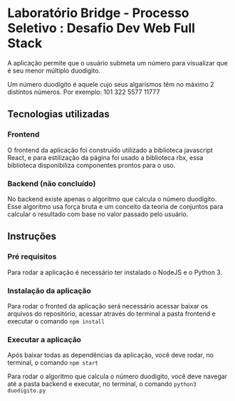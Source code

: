 # Laboratório Bridge - Processo Seletivo : Desafio Dev Web Full Stack

A aplicação permite que o usuário submeta um número para visualizar que é seu menor múltiplo duodigito.

Um número duodigito é aquele cujo seus algarismos têm no máximo 2 distintos números.
Por exemplo:
101
322
5577
11777

## Tecnologias utilizadas

### Frontend

O frontend da aplicação foi construído utilizado a biblioteca javascript React, e para estilização da página foi usado a biblioteca rbx, essa biblioteca disponibiliza componentes prontos para o uso.

### Backend (não concluído)

No backend existe apenas o algoritmo que calcula o número duodigito.
Esse algoritmo usa força bruta e um conceito da teoria de conjuntos para calcular o resultado com base no valor passado pelo usuário.

## Instruções

### Pré requisitos

Para rodar a aplicação é necessário ter instalado o NodeJS e o Python 3.

### Instalação da aplicação

Para rodar o fronted da aplicação será necessário acessar baixar os arquivos do repositório, acessar através do terminal a pasta frontend e executar o comando `npm install`

### Executar a aplicação

Após baixar todas as dependências da aplicação, você deve rodar, no terminal, o comando `npm start`

Para rodar o algoritmo que calcula o número duodigito, você deve navegar até a pasta backend e executar, no terminal, o comando `python3 duodigito.py`
